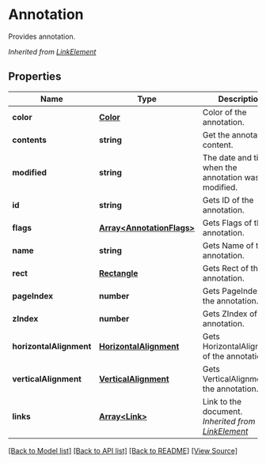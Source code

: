 ﻿# Annotation
Provides annotation.

*Inherited from [LinkElement](LinkElement.md)*
## Properties
Name | Type | Description | Notes
------------ | ------------- | ------------- | -------------
**color** | [**Color**](Color.md) | Color of the annotation. | [optional]
**contents** | **string** | Get the annotation content. | [optional]
**modified** | **string** | The date and time when the annotation was last modified. | [optional]
**id** | **string** | Gets ID of the annotation. | [optional]
**flags** | [**Array&lt;AnnotationFlags&gt;**](AnnotationFlags.md) | Gets Flags of the annotation. | [optional]
**name** | **string** | Gets Name of the annotation. | [optional]
**rect** | [**Rectangle**](Rectangle.md) | Gets Rect of the annotation. | 
**pageIndex** | **number** | Gets PageIndex of the annotation. | [optional]
**zIndex** | **number** | Gets ZIndex of the annotation. | [optional]
**horizontalAlignment** | [**HorizontalAlignment**](HorizontalAlignment.md) | Gets HorizontalAlignment of the annotation. | [optional]
**verticalAlignment** | [**VerticalAlignment**](VerticalAlignment.md) | Gets VerticalAlignment of the annotation. | [optional]
**links** | [**Array&lt;Link&gt;**](Link.md) | Link to the document.<br />*Inherited from [LinkElement](LinkElement.md)* | [optional]

[[Back to Model list]](../README.md#documentation-for-models) [[Back to API list]](../README.md#documentation-for-api-endpoints) [[Back to README]](../README.md) [[View Source]](../src/models/annotation.ts)

